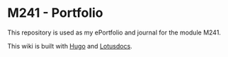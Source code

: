 # M241 - Portfolio

This repository is used as my ePortfolio and journal for the module M241.

This wiki is built with [Hugo](https://gohugo.io/) and [Lotusdocs](https://lotusdocs.dev).
